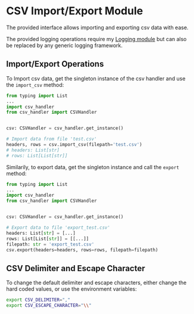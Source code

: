 # CSV Import/Export Module

The provided interface allows importing and exporting csv data with ease.

The provided logging operations require my [Logging module](https://github.com/leolion3/Portfolio/tree/master/Python/Logger) but can also be replaced by any generic logging framework.

## Import/Export Operations

To Import csv data, get the singleton instance of the csv handler and use the `import_csv` method:

```python
from typing import List
...
import csv_handler
from csv_handler import CSVHandler


csv: CSVHandler = csv_handler.get_instance()

# Import data from file 'test.csv'
headers, rows = csv.import_csv(filepath='test.csv')
# headers: List[str]
# rows: List[List[str]]

```

Similarily, to export data, get the singleton instance and call the `export` method:

```python
from typing import List
...
import csv_handler
from csv_handler import CSVHandler


csv: CSVHandler = csv_handler.get_instance()

# Export data to file 'export_test.csv'
headers: List[str] = [...]
rows: List[List[str]] = [[...]]
filepath: str = 'export_test.csv'
csv.export(headers=headers, rows=rows, filepath=filepath)
```

## CSV Delimiter and Escape Character

To change the default delimiter and escape characters, either change the hard coded values, or use the environment variables:

```bash
export CSV_DELIMITER=","
export CSV_ESCAPE_CHARACTER="\\"
```
